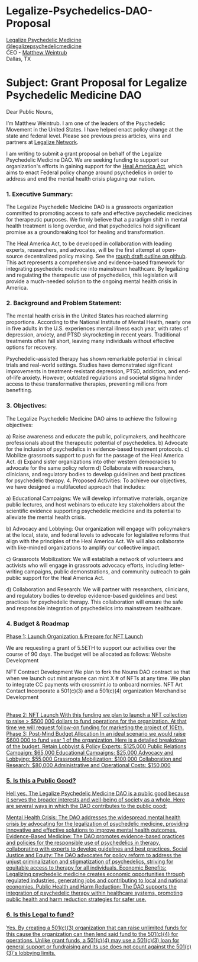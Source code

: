 # Legalize-Psychedelics-DAO-Proposal

[Legalize Psychedelic Medicine](https://legalize.network/) <br>
[@legalizepsychedelicmedicine](https://www.instagram.com/legalizepsychedelicmedicine/)  <br>
CEO - [Matthew Weintrub](https://www.linkedin.com/in/matthewweintrub/)  <br>
Dallas, TX  <br>

# Subject: Grant Proposal for Legalize Psychedelic Medicine DAO

Dear Public Nouns,

I’m Matthew Weintrub. I am one of the leaders of the Psychedelic Movement in the United States. I have helped enact policy change at the state and federal level. Please see previous press articles, wins and partners at [Legalize Network](https://legalize.network/). 

I am writing to submit a grant proposal on behalf of the Legalize Psychedelic Medicine DAO. We are seeking funding to support our organization's efforts in gaining support for the [Heal America Act](https://healamerica.xyz/), which aims to enact Federal policy change around psychedelics in order to address and end the mental health crisis plaguing our nation.

### 1. Executive Summary:
The Legalize Psychedelic Medicine DAO is a grassroots organization committed to promoting access to safe and effective psychedelic medicines for therapeutic purposes. We firmly believe that a paradigm shift in mental health treatment is long overdue, and that psychedelics hold significant promise as a groundbreaking tool for healing and transformation.

The Heal America Act, to be developed in collaboration with leading experts, researchers, and advocates, will be the first attempt at open-source decentralized policy making. See the [rough draft outline on github](https://github.com/Institute-of-Loving-Kindness/Right-to-Heal-Act). This act represents a comprehensive and evidence-based framework for integrating psychedelic medicine into mainstream healthcare. By legalizing and regulating the therapeutic use of psychedelics, this legislation will provide a much-needed solution to the ongoing mental health crisis in America.

### 2. Background and Problem Statement:
The mental health crisis in the United States has reached alarming proportions. According to the National Institute of Mental Health, nearly one in five adults in the U.S. experiences mental illness each year, with rates of depression, anxiety, and PTSD skyrocketing in recent years. Traditional treatments often fall short, leaving many individuals without effective options for recovery.

Psychedelic-assisted therapy has shown remarkable potential in clinical trials and real-world settings. Studies have demonstrated significant improvements in treatment-resistant depression, PTSD, addiction, and end-of-life anxiety. However, outdated regulations and societal stigma hinder access to these transformative therapies, preventing millions from benefiting.

### 3. Objectives:
The Legalize Psychedelic Medicine DAO aims to achieve the following objectives:

a) Raise awareness and educate the public, policymakers, and healthcare professionals about the therapeutic potential of psychedelics.
b) Advocate for the inclusion of psychedelics in evidence-based treatment protocols.
c) Mobilize grassroots support to push for the passage of the Heal America Act.
d) Expand sister organizations into other western democracies to advocate for the same policy reform
d) Collaborate with researchers, clinicians, and regulatory bodies to develop guidelines and best practices for psychedelic therapy.
4. Proposed Activities:
To achieve our objectives, we have designed a multifaceted approach that includes:

a) Educational Campaigns: We will develop informative materials, organize public lectures, and host webinars to educate key stakeholders about the scientific evidence supporting psychedelic medicine and its potential to alleviate the mental health crisis.

b) Advocacy and Lobbying: Our organization will engage with policymakers at the local, state, and federal levels to advocate for legislative reforms that align with the principles of the Heal America Act. We will also collaborate with like-minded organizations to amplify our collective impact.

c) Grassroots Mobilization: We will establish a network of volunteers and activists who will engage in grassroots advocacy efforts, including letter-writing campaigns, public demonstrations, and community outreach to gain public support for the Heal America Act.

d) Collaboration and Research: We will partner with researchers, clinicians, and regulatory bodies to develop evidence-based guidelines and best practices for psychedelic therapy. This collaboration will ensure the safe and responsible integration of psychedelics into mainstream healthcare.

### 4. Budget & Roadmap

<u> Phase 1: Launch Organization & Prepare for NFT Launch </u>

We are requesting a grant of 5.5ETH to support our activities over the course of 90 days. The budget will be allocated as follows:
Website Development

NFT Contract Development
We plan to fork the Nouns DAO contract so that when we launch out mint anyone can mint X # of NFTs at any time.
We plan to integrate CC payments with crossmint.io to onboard normies.
NFT Art Contact
Incorporate a 501(c)(3) and a 501(c)(4) organization 
Merchandise Development

<br>
<u>Phase 2: NFT Launch 
With this funding we plan to launch a NFT collection to raise > $500,000 dollars to fund operations for the organization. At that time we will request follow-on funding for marketing the project of 10Eth. 

 <br>
<u>Phase 3: Post-Mind Budget Allocation 
In an ideal scenario we would raise $600,000 to fund year 1 of the organization. Here is a detailed breakdown of the budget.
Retain Lobbyist & Policy Experts: $125,000
Public Relations Campaign: $65,000
Educational Campaigns: $25,000
Advocacy and Lobbying: $55,000
Grassroots Mobilization: $100,000
Collaboration and Research: $80,000
Administrative and Operational Costs: $150,000

### 5. Is this a Public Good?

Hell yes. The Legalize Psychedelic Medicine DAO is a public good because it serves the broader interests and well-being of society as a whole. Here are several ways in which the DAO contributes to the public good:

Mental Health Crisis: The DAO addresses the widespread mental health crisis by advocating for the legalization of psychedelic medicine, providing innovative and effective solutions to improve mental health outcomes.
Evidence-Based Medicine: The DAO promotes evidence-based practices and policies for the responsible use of psychedelics in therapy, collaborating with experts to develop guidelines and best practices.
Social Justice and Equity: The DAO advocates for policy reform to address the unjust criminalization and stigmatization of psychedelics, striving for equitable access to therapy for all individuals.
Economic Benefits: Legalizing psychedelic medicine creates economic opportunities through regulated industries, generating jobs and contributing to local and national economies.
Public Health and Harm Reduction: The DAO supports the integration of psychedelic therapy within healthcare systems, promoting public health and harm reduction strategies for safer use.

### 6. Is this Legal to fund?

Yes. By creating a 501(c)(3) organization that can raise unlimited funds for this cause the organization can then lend said fund to the 501(c)(4) for operations. Unlike grant funds, a 501(c)(4) may use a 501(c)(3) loan for general support or fundraising and its use does not count against the 501(c)(3)'s lobbying limits.
